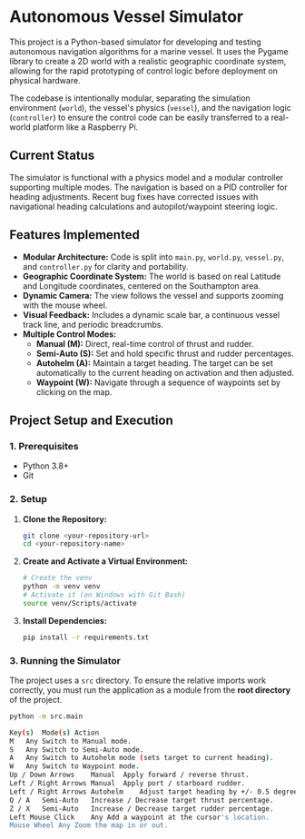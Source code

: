 # Autonomous Vessel Simulator

This project is a Python-based simulator for developing and testing autonomous navigation algorithms for a marine vessel. It uses the Pygame library to create a 2D world with a realistic geographic coordinate system, allowing for the rapid prototyping of control logic before deployment on physical hardware.

The codebase is intentionally modular, separating the simulation environment (`world`), the vessel's physics (`vessel`), and the navigation logic (`controller`) to ensure the control code can be easily transferred to a real-world platform like a Raspberry Pi.

## Current Status

The simulator is functional with a physics model and a modular controller supporting multiple modes. The navigation is based on a PID controller for heading adjustments. Recent bug fixes have corrected issues with navigational heading calculations and autopilot/waypoint steering logic.

## Features Implemented

* **Modular Architecture:** Code is split into `main.py`, `world.py`, `vessel.py`, and `controller.py` for clarity and portability.
* **Geographic Coordinate System:** The world is based on real Latitude and Longitude coordinates, centered on the Southampton area.
* **Dynamic Camera:** The view follows the vessel and supports zooming with the mouse wheel.
* **Visual Feedback:** Includes a dynamic scale bar, a continuous vessel track line, and periodic breadcrumbs.
* **Multiple Control Modes:**
    * **Manual (M):** Direct, real-time control of thrust and rudder.
    * **Semi-Auto (S):** Set and hold specific thrust and rudder percentages.
    * **Autohelm (A):** Maintain a target heading. The target can be set automatically to the current heading on activation and then adjusted.
    * **Waypoint (W):** Navigate through a sequence of waypoints set by clicking on the map.

## Project Setup and Execution

### 1. Prerequisites

* Python 3.8+
* Git

### 2. Setup

1.  **Clone the Repository:**
    ```bash
    git clone <your-repository-url>
    cd <your-repository-name>
    ```

2.  **Create and Activate a Virtual Environment:**
    ```bash
    # Create the venv
    python -m venv venv
    # Activate it (on Windows with Git Bash)
    source venv/Scripts/activate
    ```

3.  **Install Dependencies:**
    ```bash
    pip install -r requirements.txt
    ```

### 3. Running the Simulator

The project uses a `src` directory. To ensure the relative imports work correctly, you must run the application as a module from the **root directory** of the project.

```bash
python -m src.main

Key(s)	Mode(s)	Action
M	Any	Switch to Manual mode.
S	Any	Switch to Semi-Auto mode.
A	Any	Switch to Autohelm mode (sets target to current heading).
W	Any	Switch to Waypoint mode.
Up / Down Arrows	Manual	Apply forward / reverse thrust.
Left / Right Arrows	Manual	Apply port / starboard rudder.
Left / Right Arrows	Autohelm	Adjust target heading by +/- 0.5 degrees.
Q / A	Semi-Auto	Increase / Decrease target thrust percentage.
Z / X	Semi-Auto	Increase / Decrease target rudder percentage.
Left Mouse Click	Any	Add a waypoint at the cursor's location.
Mouse Wheel	Any	Zoom the map in or out.